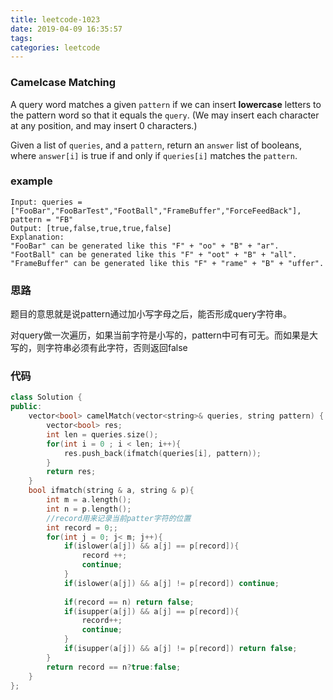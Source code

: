 ```yaml
---
title: leetcode-1023
date: 2019-04-09 16:35:57
tags:
categories: leetcode
---
```


### Camelcase Matching 

A query word matches a given `pattern` if we can insert **lowercase** letters to the pattern word so that it equals the `query`. (We may insert each character at any position, and may insert 0 characters.)

Given a list of `queries`, and a `pattern`, return an `answer` list of booleans, where `answer[i]` is true if and only if `queries[i]` matches the `pattern`.

<!-- more -->

### example

```
Input: queries = ["FooBar","FooBarTest","FootBall","FrameBuffer","ForceFeedBack"], pattern = "FB"
Output: [true,false,true,true,false]
Explanation: 
"FooBar" can be generated like this "F" + "oo" + "B" + "ar".
"FootBall" can be generated like this "F" + "oot" + "B" + "all".
"FrameBuffer" can be generated like this "F" + "rame" + "B" + "uffer".
```

### 思路

题目的意思就是说pattern通过加小写字母之后，能否形成query字符串。

对query做一次遍历，如果当前字符是小写的，pattern中可有可无。而如果是大写的，则字符串必须有此字符，否则返回false

### 代码

```c++
class Solution {
public:
    vector<bool> camelMatch(vector<string>& queries, string pattern) {
        vector<bool> res;
        int len = queries.size();
        for(int i = 0 ; i < len; i++){
            res.push_back(ifmatch(queries[i], pattern));
        }
        return res;
    }
    bool ifmatch(string & a, string & p){
        int m = a.length();
        int n = p.length();
        //record用来记录当前patter字符的位置
        int record = 0;;
        for(int j = 0; j< m; j++){
            if(islower(a[j]) && a[j] == p[record]){
                record ++;
                continue;
            }
            if(islower(a[j]) && a[j] != p[record]) continue;
                
            if(record == n) return false;
            if(isupper(a[j]) && a[j] == p[record]){
                record++;
                continue;
            }
            if(isupper(a[j]) && a[j] != p[record]) return false;
        }
        return record == n?true:false;
    }
};
```



